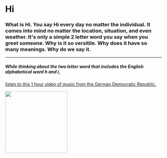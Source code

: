# **Hi**

### What is Hi. You say Hi every day no matter the individual. It comes into mind no matter the location, situation, and even weather. It's only a simple 2 letter word you say when you greet someone. Why is it so versitile. Why does it have so many meanings. Why do we say it.
---
##### While thinking about the two letter word that includes the English alphabetical word h and i, 
[listen to this 1 hour video of music from the German Democratic Republic.](https://www.youtube.com/watch?v=FExnNyMF0_4)

<img src="https://upload.wikimedia.org/wikipedia/commons/thumb/6/60/19860503400NR_Berlin_Palast_der_Republik_Marx-Engels-Platz.jpg/1920px-19860503400NR_Berlin_Palast_der_Republik_Marx-Engels-Platz.jpg" data-canonical-src="https://www.youtube.com/watch?v=FExnNyMF0_4" width="200" />
